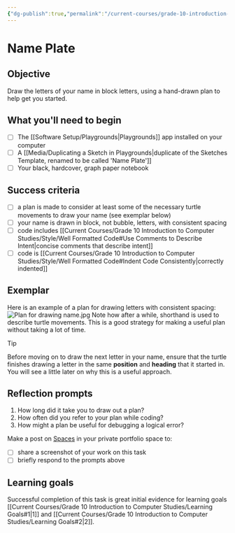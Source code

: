 ```yaml
---
{"dg-publish":true,"permalink":"/current-courses/grade-10-introduction-to-computer-studies/tasks/name-plate/","tags":["ics2o","ics3u"],"dgHomeLink":false}
---
```


# Name Plate
## Objective
Draw the letters of your name in block letters, using a hand-drawn plan to help get you started.
## What you'll need to begin
- [ ] The [[Software Setup/Playgrounds\|Playgrounds]] app installed on your computer
- [ ] A [[Media/Duplicating a Sketch in Playgrounds\|duplicate of the Sketches Template, renamed to be called 'Name Plate']]
- [ ] Your black, hardcover, graph paper notebook
## Success criteria
- [ ] a plan is made to consider at least some of the necessary turtle movements to draw your name (see exemplar below)
- [ ] your name is drawn in block, not bubble, letters, with consistent spacing
- [ ] code includes [[Current Courses/Grade 10 Introduction to Computer Studies/Style/Well Formatted Code#Use Comments to Describe Intent\|concise comments that describe intent]]
- [ ] code is [[Current Courses/Grade 10 Introduction to Computer Studies/Style/Well Formatted Code#Indent Code Consistently\|correctly indented]]
## Exemplar
Here is an example of a plan for drawing letters with consistent spacing:
![Plan for drawing name.jpg](/img/user/Attachments/Plan%20for%20drawing%20name.jpg)
Note how after a while, shorthand is used to describe turtle movements. This is a good strategy for making a useful plan without taking a lot of time.
> [!TIP]
> Before moving on to draw the next letter in your name, ensure that the turtle finishes drawing a letter in the same **position** and **heading** that it started in. You will see a little later on why this is a useful approach.
## Reflection prompts
1. How long did it take you to draw out a plan?
2. How often did you refer to your plan while coding?
3. How might a plan be useful for debugging a logical error?

Make a post on [Spaces](https://ca.spacesedu.com) in your private portfolio space to:
- [ ] share a screenshot of your work on this task
- [ ] briefly respond to the prompts above
## Learning goals
Successful completion of this task is great initial evidence for learning goals [[Current Courses/Grade 10 Introduction to Computer Studies/Learning Goals#1\|1]] and [[Current Courses/Grade 10 Introduction to Computer Studies/Learning Goals#2\|2]].